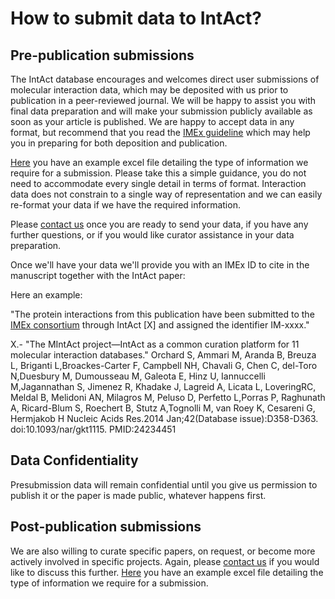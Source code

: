 # How to submit data to IntAct?

## Pre-publication submissions

The IntAct database encourages and welcomes direct user submissions of molecular interaction data, which may be deposited with us prior to publication in a peer-reviewed journal. We will be happy to assist you with final data preparation and will make your submission publicly available as soon as your article is published. We are happy to accept data in any format, but recommend that you read the [IMEx guideline](http://imex.sourceforge.net/MIMIx/) which may help you in preparing for both deposition and publication.

[Here](https://www.ebi.ac.uk/~intact/site/doc/LargeScaleSubmissionTable.xlsx) you have an example excel file detailing the type of information we require for a submission. Please take this a simple guidance, you do not need to accommodate every single detail in terms of format. Interaction data does not constrain to a single way of representation and we can easily re-format your data if we have the required information.

Please [contact us](http://www.ebi.ac.uk/support/index.php?query=intact) once you are ready to send your data, if you have any further questions, or if you would like curator assistance in your data preparation.

Once we'll have your data we'll provide you with an IMEx ID to cite in the manuscript together with the IntAct paper:

Here an example:

"The protein interactions from this publication have been submitted to the [IMEx consortium](http://www.imexconsortium.org) through IntAct \[X\] and assigned the identifier IM-xxxx."

X.- "The MIntAct project—IntAct as a common curation platform for 11 molecular interaction databases." Orchard S, Ammari M, Aranda B, Breuza L, Briganti L,Broackes-Carter F, Campbell NH, Chavali G, Chen C, del-Toro N,Duesbury M, Dumousseau M, Galeota E, Hinz U, Iannuccelli M,Jagannathan S, Jimenez R, Khadake J, Lagreid A, Licata L, LoveringRC, Meldal B, Melidoni AN, Milagros M, Peluso D, Perfetto L,Porras P, Raghunath A, Ricard-Blum S, Roechert B, Stutz A,Tognolli M, van Roey K, Cesareni G, Hermjakob H Nucleic Acids Res.2014 Jan;42\(Database issue\):D358-D363. doi:10.1093/nar/gkt1115. PMID:24234451

## Data Confidentiality 

Presubmission data will remain confidential until you give us permission to publish it or the paper is made public, whatever happens first.

## Post-publication submissions

We are also willing to curate specific papers, on request, or become more actively involved in specific projects. Again, please [contact us](http://www.ebi.ac.uk/support/index.php?query=intact) if you would like to discuss this further. [Here](https://www.ebi.ac.uk/~intact/site/doc/LargeScaleSubmissionTable.xlsx) you have an example excel file detailing the type of information we require for a submission.
